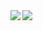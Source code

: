 <a href="https://github.com/anuraghazra/github-readme-stats">
  <img align="left" src="https://github-readme-stats.vercel.app/api?username=Jun-T-git&count_private=true&show_icons=true" />
</a>
<a href="https://github.com/anuraghazra/github-readme-stats">
  <img align="left" src="https://github-readme-stats.vercel.app/api/top-langs/?username=Jun-T-git" />
</a>
